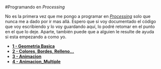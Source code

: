 #Programando en *Processing*

No es la primera vez que me pongo a programar en *[Processing](http://processsing.org)* solo que nunca me a dado por ir mas allá. Espero que si voy documentado el código que voy escribiendo y lo voy guardando aquí, lo podré retomar en el punto en el que lo deje. Aparte, también puede que a alguien le resulte de ayuda si esta empezando a como yo. 


* **[1 - Geometria Basica](Geometria_Basica/Geometria_Basica.pde)**
* **[2 - Colores, Bordes, Relleno...](Colores_Bordes_relleno/Colores_Bordes_relleno.pde)**
* **[3 - Animacion](Animacion/Animacion.pde)**
* **[4 - Animacion_Multiple](Animacion_Multiple/Animacion_Multiple.pde)**

 